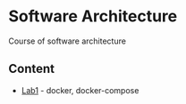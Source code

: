 # Software Architecture

Course of software architecture

## Content

- [Lab1](lab1) - docker, docker-compose
